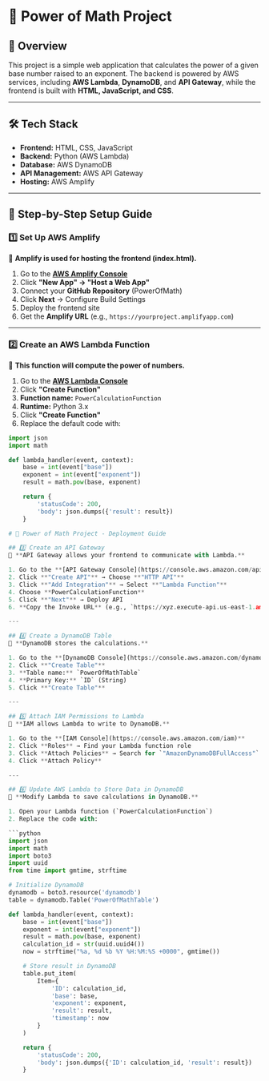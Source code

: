 # 📌 Power of Math Project

## 🎯 Overview
This project is a simple web application that calculates the power of a given base number raised to an exponent. The backend is powered by AWS services, including **AWS Lambda**, **DynamoDB**, and **API Gateway**, while the frontend is built with **HTML, JavaScript, and CSS**.

---

## 🛠️ Tech Stack
- **Frontend:** HTML, CSS, JavaScript
- **Backend:** Python (AWS Lambda)
- **Database:** AWS DynamoDB
- **API Management:** AWS API Gateway
- **Hosting:** AWS Amplify 

---

## 🚀 Step-by-Step Setup Guide

### **1️⃣ Set Up AWS Amplify**
📌 **Amplify is used for hosting the frontend (index.html).**

1. Go to the **[AWS Amplify Console](https://console.aws.amazon.com/amplify)**
2. Click **"New App" → "Host a Web App"**
3. Connect your **GitHub Repository** (PowerOfMath)
4. Click **Next** → Configure Build Settings  
5. Deploy the frontend site
6. Get the **Amplify URL** (e.g., `https://yourproject.amplifyapp.com`)

---

### **2️⃣ Create an AWS Lambda Function**
📌 **This function will compute the power of numbers.**

1. Go to the **[AWS Lambda Console](https://console.aws.amazon.com/lambda)**
2. Click **"Create Function"**
3. **Function name:** `PowerCalculationFunction`
4. **Runtime:** Python 3.x
5. Click **"Create Function"**
6. Replace the default code with:

```python
import json
import math

def lambda_handler(event, context):
    base = int(event["base"])
    exponent = int(event["exponent"])
    result = math.pow(base, exponent)

    return {
        'statusCode': 200,
        'body': json.dumps({'result': result})
    }

# 📌 Power of Math Project - Deployment Guide

## 3️⃣ Create an API Gateway
📌 **API Gateway allows your frontend to communicate with Lambda.**

1. Go to the **[API Gateway Console](https://console.aws.amazon.com/apigateway)**
2. Click **"Create API"** → Choose **"HTTP API"**
3. Click **"Add Integration"** → Select **"Lambda Function"**
4. Choose **PowerCalculationFunction**
5. Click **"Next"** → Deploy API
6. **Copy the Invoke URL** (e.g., `https://xyz.execute-api.us-east-1.amazonaws.com/dev`)

---

## 4️⃣ Create a DynamoDB Table
📌 **DynamoDB stores the calculations.**

1. Go to the **[DynamoDB Console](https://console.aws.amazon.com/dynamodb)**
2. Click **"Create Table"**
3. **Table name:** `PowerOfMathTable`
4. **Primary Key:** `ID` (String)
5. Click **"Create Table"**

---

## 5️⃣ Attach IAM Permissions to Lambda
📌 **IAM allows Lambda to write to DynamoDB.**

1. Go to the **[IAM Console](https://console.aws.amazon.com/iam)**
2. Click **Roles** → Find your Lambda function role
3. Click **Attach Policies** → Search for `"AmazonDynamoDBFullAccess"`
4. Click **Attach Policy**

---

## 6️⃣ Update AWS Lambda to Store Data in DynamoDB
📌 **Modify Lambda to save calculations in DynamoDB.**

1. Open your Lambda function (`PowerCalculationFunction`)
2. Replace the code with:

```python
import json
import math
import boto3
import uuid
from time import gmtime, strftime

# Initialize DynamoDB
dynamodb = boto3.resource('dynamodb')
table = dynamodb.Table('PowerOfMathTable')

def lambda_handler(event, context):
    base = int(event["base"])
    exponent = int(event["exponent"])
    result = math.pow(base, exponent)
    calculation_id = str(uuid.uuid4())
    now = strftime("%a, %d %b %Y %H:%M:%S +0000", gmtime())

    # Store result in DynamoDB
    table.put_item(
        Item={
            'ID': calculation_id,
            'base': base,
            'exponent': exponent,
            'result': result,
            'timestamp': now
        }
    )

    return {
        'statusCode': 200,
        'body': json.dumps({'ID': calculation_id, 'result': result})
    }
